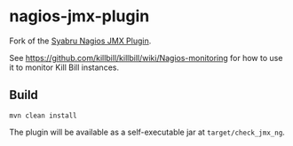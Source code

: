 nagios-jmx-plugin
=================

Fork of the [Syabru Nagios JMX Plugin](http://exchange.nagios.org/directory/Plugins/Java-Applications-and-Servers/Syabru-Nagios-JMX-Plugin/details).

See https://github.com/killbill/killbill/wiki/Nagios-monitoring for how to use it to monitor Kill Bill instances.

Build
-----

`mvn clean install`

The plugin will be available as a self-executable jar at `target/check_jmx_ng`.

